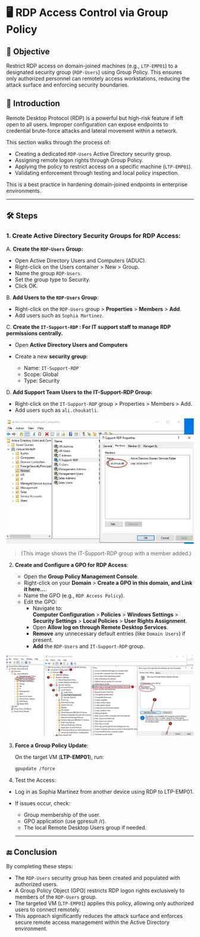 # 🖥️ RDP Access Control via Group Policy

## 🎯 Objective

Restrict RDP access on domain-joined machines (e.g., `LTP-EMP01`) to a designated security group (`RDP-Users`) using Group Policy. This ensures only authorized personnel can remotely access workstations, reducing the attack surface and enforcing security boundaries.

## 📝 Introduction

Remote Desktop Protocol (RDP) is a powerful but high-risk feature if left open to all users. Improper configuration can expose endpoints to credential brute-force attacks and lateral movement within a network.

This section walks through the process of:
- Creating a dedicated `RDP-Users` Active Directory security group.
- Assigning remote logon rights through Group Policy.
- Applying the policy to restrict access on a specific machine (`LTP-EMP01`).
- Validating enforcement through testing and local policy inspection.

This is a best practice in hardening domain-joined endpoints in enterprise environments.

---

## 🛠️ Steps

### 1. Create Active Directory Security Groups for RDP Access:
   
A. **Create the `RDP-Users` Group:**

  * Open Active Directory Users and Computers (ADUC).
  * Right-click on the Users container > New > Group.
  * Name the group `RDP-Users`.
  * Set the group type to Security.
  * Click OK.


B. **Add Users to the `RDP-Users` Group**:

   - Right-click on the `RDP-Users` group > **Properties** > **Members** > **Add**.
   - Add users such as `Sophia Martinez`.
  

C. **Create the `IT-Support-RDP` : For IT support staff to manage RDP permissions centrally.**

- Open **Active Directory Users and Computers**
- Create a new **security group**:
  
   * Name: `IT-Support-RDP`
   * Scope: Global
   * Type: Security

D. **Add Support Team Users to the IT-Support-RDP Group:**

* Right-click on the `IT-Support-RDP` group > Properties > Members > Add.
* Add users such as `ali.choukatli`.

![RDP-Member](https://github.com/AliChoukatli/CyberShield-Enterprise/blob/main/Screenshots/Phase%20%203/RDP_groupe.png)

>(This image shows the IT-Support-RDP group with a member added.)

2. **Create and Configure a GPO for RDP Access**:

   - Open the **Group Policy Management Console**.
   - Right-click on your **Domain** > **Create a GPO in this domain, and Link it here...**.
   - Name the GPO (e.g., `RDP Access Policy`).
   - Edit the GPO:
     - Navigate to:  
       **Computer Configuration** > **Policies** > **Windows Settings** >  
       **Security Settings** > **Local Policies** > **User Rights Assignment**.
     - Open **Allow log on through Remote Desktop Services**.
     - **Remove** any unnecessary default entries (like `Domain Users`) if present.
     - **Add** the `RDP-Users` and  `IT-Support-RDP` group.
    
  ![RDP-policy](https://github.com/AliChoukatli/CyberShield-Enterprise/blob/main/Screenshots/Phase%202/RDP-policy.png)

3. **Force a Group Policy Update**:

   On the target VM (**LTP-EMP01**), run:

   ```bash
   gpupdate /force
   ```

4. Test the Access:

 - Log in as Sophia Martinez from another device using RDP to LTP-EMP01.
   
 - If issues occur, check:
   - Group membership of the user.
   - GPO application (use gpresult /r).
   - The local Remote Desktop Users group if needed.
  
   ---

## 🔚 Conclusion

By completing these steps:

- The `RDP-Users` security group has been created and populated with authorized users.
- A Group Policy Object (GPO) restricts RDP logon rights exclusively to members of the `RDP-Users` group.
- The targeted VM (`LTP-EMP01`) applies this policy, allowing only authorized users to connect remotely.
- This approach significantly reduces the attack surface and enforces secure remote access management within the Active Directory environment. 
